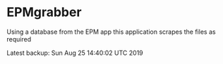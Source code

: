 # EPMgrabber
Using a database from the EPM app this application scrapes the files as required


Latest backup: Sun Aug 25 14:40:02 UTC 2019
